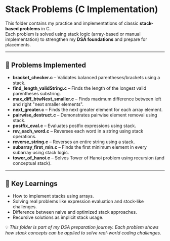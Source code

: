 # Stack Problems (C Implementation)

This folder contains my practice and implementations of classic **stack-based problems** in C.  
Each problem is solved using stack logic (array-based or manual implementation) to strengthen my **DSA foundations** and prepare for placements.

---

## 📂 Problems Implemented

- **bracket_checker.c** – Validates balanced parentheses/brackets using a stack.  
- **find_length_validString.c** – Finds the length of the longest valid parentheses substring.  
- **max_diff_btwNext_smaller.c** – Finds maximum difference between left and right "next smaller elements".  
- **next_greater.c** – Finds the next greater element for each array element.  
- **pairwise_destruct.c** – Demonstrates pairwise element removal using stack.  
- **postfix_eval.c** – Evaluates postfix expressions using stack.  
- **rev_each_word.c** – Reverses each word in a string using stack operations.  
- **reverse_string.c** – Reverses an entire string using a stack.  
- **subarray_first_min.c** – Finds the first minimum element in every subarray using stack logic.  
- **tower_of_hanoi.c** – Solves Tower of Hanoi problem using recursion (and conceptual stack).  


---

## 🚀 Key Learnings
- How to implement stacks using arrays.  
- Solving real problems like expression evaluation and stock-like challenges.  
- Difference between naive and optimized stack approaches.  
- Recursive solutions as implicit stack usage.  


💡 *This folder is part of my DSA preparation journey. Each problem shows how stack concepts can be applied to solve real-world coding challenges.*  
